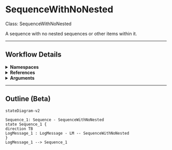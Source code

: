 # SequenceWithNoNested
Class: SequenceWithNoNested

A sequence with no nested sequences or other items within it.

<hr />

## Workflow Details
<details>
    <summary>
    <b>Namespaces</b>
    </summary>

    - System.Activities
- System.Activities.Statements
- System.Activities.Expressions
- System.Activities.Validation
- System.Activities.XamlIntegration
- Microsoft.VisualBasic
- Microsoft.VisualBasic.Activities
- System
- System.Collections
- System.Collections.Generic
- System.Collections.ObjectModel
- System.Data
- System.Diagnostics
- System.Linq
- System.Net.Mail
- System.Xml
- System.Text
- System.Xml.Linq
- UiPath.Core
- UiPath.Core.Activities
- System.Windows.Markup
- GlobalVariablesNamespace
- GlobalConstantsNamespace


</details>
<details>
    <summary>
    <b>References</b>
    </summary>

    - Microsoft.CSharp
- System
- System.Linq
- System.Core
- System.Activities
- System.Data
- System.Data.Common
- System.Runtime.Serialization
- System.ServiceModel
- System.ServiceModel.Activities
- System.Xaml
- System.Activities
- Microsoft.VisualBasic
- System.Private.CoreLib
- System.Data
- System
- System.Core
- System.Xml
- System.Xml.Linq
- System.Xaml
- UiPath.System.Activities
- UiPath.UiAutomation.Activities
- UiPath.Studio.Constants
- NPOI
- System.Memory.Data
- System.ComponentModel.TypeConverter
- System.Console
- System.Configuration.ConfigurationManager
- System.Security.Permissions
- System.ComponentModel
- System.Memory
- System.Private.Uri


</details>
<details>
    <summary>
    <b>Arguments</b>
    </summary>

    <table><tr><th>Name</th><th>Direction</th><th>Type</th><th>Description</th></tr></table>
    
</details>

<hr />

## Outline (Beta)

```mermaid
stateDiagram-v2

Sequence_1: Sequence - SequenceWithNoNested
state Sequence_1 {
direction TB
LogMessage_1 : LogMessage - LM -- SequenceWithNoNested
}
LogMessage_1 --> Sequence_1
```